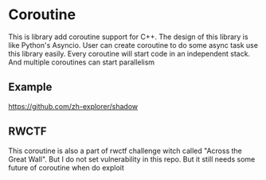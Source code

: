 # Coroutine
This is library add coroutine support for C++. The design of this library is like Python's Asyncio.
User can create coroutine to do some async task use this library easily.
Every coroutine will start code in an independent stack. And multiple coroutines can start parallelism

## Example
https://github.com/zh-explorer/shadow

## RWCTF
This coroutine is also a part of rwctf challenge witch called "Across the Great Wall". But I do not set vulnerability in this repo.
But it still needs some future of coroutine when do exploit